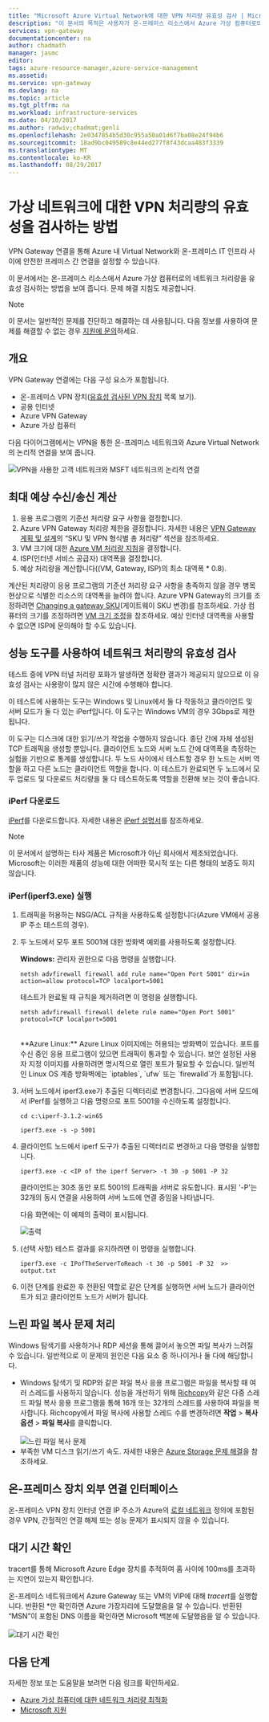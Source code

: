 ```yaml
---
title: "Microsoft Azure Virtual Network에 대한 VPN 처리량 유효성 검사 | Microsoft Docs"
description: "이 문서의 목적은 사용자가 온-프레미스 리소스에서 Azure 가상 컴퓨터로의 네트워크 처리량을 유효성 검사하도록 돕는 것입니다."
services: vpn-gateway
documentationcenter: na
author: chadmath
manager: jasmc
editor: 
tags: azure-resource-manager,azure-service-management
ms.assetid: 
ms.service: vpn-gateway
ms.devlang: na
ms.topic: article
ms.tgt_pltfrm: na
ms.workload: infrastructure-services
ms.date: 04/10/2017
ms.author: radwiv;chadmat;genli
ms.openlocfilehash: 2e0347854b5d30c955a50a01d6f7ba08e24f94b6
ms.sourcegitcommit: 18ad9bc049589c8e44ed277f8f43dcaa483f3339
ms.translationtype: MT
ms.contentlocale: ko-KR
ms.lasthandoff: 08/29/2017
---
```

# <a name="how-to-validate-vpn-throughput-to-a-virtual-network"></a>가상 네트워크에 대한 VPN 처리량의 유효성을 검사하는 방법

VPN Gateway 연결을 통해 Azure 내 Virtual Network와 온-프레미스 IT 인프라 사이에 안전한 프레미스 간 연결을 설정할 수 있습니다.

이 문서에서는 온-프레미스 리소스에서 Azure 가상 컴퓨터로의 네트워크 처리량을 유효성 검사하는 방법을 보여 줍니다. 문제 해결 지침도 제공합니다.

>[!NOTE]
>이 문서는 일반적인 문제를 진단하고 해결하는 데 사용됩니다. 다음 정보를 사용하여 문제를 해결할 수 없는 경우 [지원에 문의](https://portal.azure.com/?#blade/Microsoft_Azure_Support/HelpAndSupportBlade)하세요.
>
>

## <a name="overview"></a>개요

VPN Gateway 연결에는 다음 구성 요소가 포함됩니다.

- 온-프레미스 VPN 장치([유효성 검사된 VPN 장치](vpn-gateway-about-vpn-devices.md#devicetable) 목록 보기).
- 공용 인터넷
- Azure VPN Gateway
- Azure 가상 컴퓨터

다음 다이어그램에서는 VPN을 통한 온-프레미스 네트워크와 Azure Virtual Network의 논리적 연결을 보여 줍니다.

![VPN을 사용한 고객 네트워크와 MSFT 네트워크의 논리적 연결](./media/vpn-gateway-validate-throughput-to-vnet/VPNPerf.png)

## <a name="calculate-the-maximum-expected-ingressegress"></a>최대 예상 수신/송신 계산

1.  응용 프로그램의 기준선 처리량 요구 사항을 결정합니다.
2.  Azure VPN Gateway 처리량 제한을 결정합니다. 자세한 내용은 [VPN Gateway 계획 및 설계](vpn-gateway-plan-design.md)의 “SKU 및 VPN 형식별 총 처리량” 섹션을 참조하세요.
3.  VM 크기에 대한 [Azure VM 처리량 지침](../virtual-machines/virtual-machines-windows-sizes.md)을 결정합니다.
4.  ISP(인터넷 서비스 공급자) 대역폭을 결정합니다.
5.  예상 처리량을 계산합니다((VM, Gateway, ISP)의 최소 대역폭 * 0.8).

계산된 처리량이 응용 프로그램의 기준선 처리량 요구 사항을 충족하지 않을 경우 병목 현상으로 식별한 리소스의 대역폭을 늘려야 합니다. Azure VPN Gateway의 크기를 조정하려면 [Changing a gateway SKU](https://docs.microsoft.com/en-us/azure/vpn-gateway/vpn-gateway-about-vpn-gateway-settings.md#gwsku)(게이트웨이 SKU 변경)를 참조하세요. 가상 컴퓨터의 크기를 조정하려면 [VM 크기 조정](../virtual-machines/virtual-machines-windows-resize-vm.md)을 참조하세요. 예상 인터넷 대역폭을 사용할 수 없으면 ISP에 문의해야 할 수도 있습니다.

## <a name="validate-network-throughput-by-using-performance-tools"></a>성능 도구를 사용하여 네트워크 처리량의 유효성 검사

테스트 중에 VPN 터널 처리량 포화가 발생하면 정확한 결과가 제공되지 않으므로 이 유효성 검사는 사용량이 많지 않은 시간에 수행해야 합니다.

이 테스트에 사용하는 도구는 Windows 및 Linux에서 둘 다 작동하고 클라이언트 및 서버 모드가 둘 다 있는 iPerf입니다. 이 도구는 Windows VM의 경우 3Gbps로 제한됩니다.

이 도구는 디스크에 대한 읽기/쓰기 작업을 수행하지 않습니다. 종단 간에 자체 생성된 TCP 트래픽을 생성할 뿐입니다. 클라이언트 노드와 서버 노드 간에 대역폭을 측정하는 실험을 기반으로 통계를 생성합니다. 두 노드 사이에서 테스트할 경우 한 노드는 서버 역할을 하고 다른 노드는 클라이언트 역할을 합니다. 이 테스트가 완료되면 두 노드에서 모두 업로드 및 다운로드 처리량을 둘 다 테스트하도록 역할을 전환해 보는 것이 좋습니다.

### <a name="download-iperf"></a>iPerf 다운로드
[iPerf](https://iperf.fr/download/iperf_3.1/iperf-3.1.2-win64.zip)를 다운로드합니다. 자세한 내용은 [iPerf 설명서](https://iperf.fr/iperf-doc.php)를 참조하세요.

 >[!NOTE]
 >이 문서에서 설명하는 타사 제품은 Microsoft가 아닌 회사에서 제조되었습니다. Microsoft는 이러한 제품의 성능에 대한 어떠한 묵시적 또는 다른 형태의 보증도 하지 않습니다.
 >
 >

### <a name="run-iperf-iperf3exe"></a>iPerf(iperf3.exe) 실행
1. 트래픽을 허용하는 NSG/ACL 규칙을 사용하도록 설정합니다(Azure VM에서 공용 IP 주소 테스트의 경우).

2. 두 노드에서 모두 포트 5001에 대한 방화벽 예외를 사용하도록 설정합니다.

    **Windows:** 관리자 권한으로 다음 명령을 실행합니다.

    ```CMD
    netsh advfirewall firewall add rule name="Open Port 5001" dir=in action=allow protocol=TCP localport=5001
    ```

    테스트가 완료될 때 규칙을 제거하려면 이 명령을 실행합니다.

    ```CMD
    netsh advfirewall firewall delete rule name="Open Port 5001" protocol=TCP localport=5001
    ```
    </br>
    **Azure Linux:** Azure Linux 이미지에는 허용되는 방화벽이 있습니다. 포트를 수신 중인 응용 프로그램이 있으면 트래픽이 통과할 수 있습니다. 보안 설정된 사용자 지정 이미지를 사용하려면 명시적으로 열린 포트가 필요할 수 있습니다. 일반적인 Linux OS 계층 방화벽에는 `iptables`, `ufw` 또는 `firewalld`가 포함됩니다.

3. 서버 노드에서 iperf3.exe가 추출된 디렉터리로 변경합니다. 그다음에 서버 모드에서 iPerf를 실행하고 다음 명령으로 포트 5001을 수신하도록 설정합니다.

     ```CMD
     cd c:\iperf-3.1.2-win65

     iperf3.exe -s -p 5001
     ```

4. 클라이언트 노드에서 iperf 도구가 추출된 디렉터리로 변경하고 다음 명령을 실행합니다.

    ```CMD
    iperf3.exe -c <IP of the iperf Server> -t 30 -p 5001 -P 32
    ```

    클라이언트는 30초 동안 포트 5001의 트래픽을 서버로 유도합니다. 표시된 '-P'는 32개의 동시 연결을 사용하여 서버 노드에 연결 중임을 나타냅니다.

    다음 화면에는 이 예제의 출력이 표시됩니다.

    ![출력](./media/vpn-gateway-validate-throughput-to-vnet/06theoutput.png)

5. (선택 사항) 테스트 결과를 유지하려면 이 명령을 실행합니다.

    ```CMD
    iperf3.exe -c IPofTheServerToReach -t 30 -p 5001 -P 32  >> output.txt
    ```

6. 이전 단계를 완료한 후 전환된 역할로 같은 단계를 실행하면 서버 노드가 클라이언트가 되고 클라이언트 노드가 서버가 됩니다.

## <a name="address-slow-file-copy-issues"></a>느린 파일 복사 문제 처리
Windows 탐색기를 사용하거나 RDP 세션을 통해 끌어서 놓으면 파일 복사가 느려질 수 있습니다. 일반적으로 이 문제의 원인은 다음 요소 중 하나이거나 둘 다에 해당합니다.

- Windows 탐색기 및 RDP와 같은 파일 복사 응용 프로그램은 파일을 복사할 때 여러 스레드를 사용하지 않습니다. 성능을 개선하기 위해 [Richcopy](https://technet.microsoft.com/en-us/magazine/2009.04.utilityspotlight.aspx)와 같은 다중 스레드 파일 복사 응용 프로그램을 통해 16개 또는 32개의 스레드를 사용하여 파일을 복사합니다. Richcopy에서 파일 복사에 사용할 스레드 수를 변경하려면 **작업** > **복사 옵션** > **파일 복사**를 클릭합니다.<br><br>
![느린 파일 복사 문제](./media/vpn-gateway-validate-throughput-to-vnet/Richcopy.png)<br>
- 부족한 VM 디스크 읽기/쓰기 속도. 자세한 내용은 [Azure Storage 문제 해결](../storage/common/storage-e2e-troubleshooting.md)을 참조하세요.

## <a name="on-premises-device-external-facing-interface"></a>온-프레미스 장치 외부 연결 인터페이스
온-프레미스 VPN 장치 인터넷 연결 IP 주소가 Azure의 [로컬 네트워크](vpn-gateway-howto-site-to-site-resource-manager-portal.md#LocalNetworkGateway) 정의에 포함된 경우 VPN, 간헐적인 연결 해제 또는 성능 문제가 표시되지 않을 수 있습니다.

## <a name="checking-latency"></a>대기 시간 확인
tracert를 통해 Microsoft Azure Edge 장치를 추적하여 홉 사이에 100ms를 초과하는 지연이 있는지 확인합니다.

온-프레미스 네트워크에서 Azure Gateway 또는 VM의 VIP에 대해 *tracert*를 실행합니다. 반환된 *만 확인하면 Azure 가장자리에 도달했음을 알 수 있습니다. 반환된 “MSN”이 포함된 DNS 이름을 확인하면 Microsoft 백본에 도달했음을 알 수 있습니다.<br><br>
![대기 시간 확인](./media/vpn-gateway-validate-throughput-to-vnet/08checkinglatency.png)

## <a name="next-steps"></a>다음 단계
자세한 정보 또는 도움말을 보려면 다음 링크를 확인하세요.

- [Azure 가상 컴퓨터에 대한 네트워크 처리량 최적화](../virtual-network/virtual-network-optimize-network-bandwidth.md)
- [Microsoft 지원](https://portal.azure.com/?#blade/Microsoft_Azure_Support/HelpAndSupportBlade)
